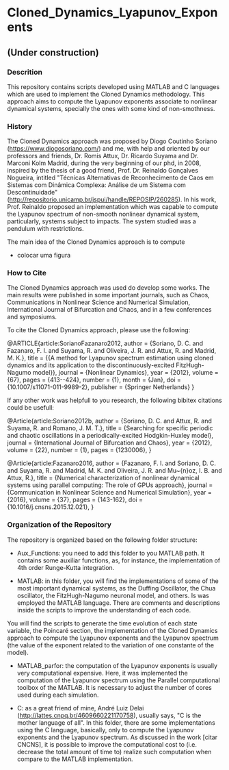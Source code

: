 # Cloned_Dynamics_Lyapunov_Exponents


## (Under construction)

### Descrition

This repository contains scripts developed using MATLAB and C languages which are used to implement the Cloned Dynamics methodology. This approach aims to compute the Lyapunov exponents associate to nonlinear dynamical systems, specially the ones with some kind of non-smothness.


### History

The Cloned Dynamics approach was proposed by Diogo Coutinho Soriano (https://www.diogosoriano.com/) and me, with help and oriented by our professors and friends, Dr. Romis Attux, Dr. Ricardo Suyama and Dr. Marconi Kolm Madrid, during the very beginning of our phd, in 2008, inspired by the thesis of a good friend, Prof. Dr. Reinaldo Gonçalves Nogueira, intitled "Técnicas Alternativas de Reconhecimento de Caos em Sistemas com Dinâmica Complexa: Análise de um Sistema com Descontinuidade" (http://repositorio.unicamp.br/jspui/handle/REPOSIP/260285). In his work, Prof. Reinaldo proposed an implementation which was capable to compute the Lyapunov spectrum of non-smooth nonlinear dynamical system, particularly, systems subject to impacts. The system studied was a pendulum with restrictions.


The main idea of the Cloned Dynamics approach is to compute 

- colocar uma figura



### How to Cite

The Cloned Dynamics approach was used do develop some works. The main results were published in some important journals, such as Chaos, Communications in Nonlinear Science and Numerical Simulation, International Journal of Bifurcation and Chaos, and in a few conferences and symposiums.

To cite the Cloned Dynamics approach, please use the following:

@ARTICLE{article:SorianoFazanaro2012,
  author = {Soriano, D. C. and Fazanaro, F. I. and Suyama, R. and Oliveira, J.
	R. and Attux, R. and Madrid, M. K.},
  title = {{A method for Lyapunov spectrum estimation using cloned dynamics
	and its application to the discontinuously-excited FitzHugh-Nagumo
	model}},
  journal = {Nonlinear Dynamics},
  year = {2012},
  volume = {67},
  pages = {413--424},
  number = {1},
  month = {Jan},
  doi = {10.1007/s11071-011-9989-2},
  publisher = {Springer Netherlands}
}


If any other work was helpfull to you research, the following bibitex citations could be usefull:

@Article{article:Soriano2012b,
  author  = {Soriano, D. C. and Attux, R. and Suyama, R. and Romano, J. M. T.},
  title   = {Searching for specific periodic and chaotic oscillations in a periodically-excited Hodgkin-Huxley model},
  journal = {International Journal of Bifurcation and Chaos},
  year    = {2012},
  volume  = {22},
  number  = {1},
  pages   = {1230006},
}

@Article{article:Fazanaro2016,
  author  = {Fazanaro, F. I. and Soriano, D. C. and Suyama, R. and Madrid, M. K. and Oliveira, J. R. and Mu\~{n}oz, I. B. and Attux, R.},
  title   = {Numerical characterization of nonlinear dynamical systems using parallel computing: The role of GPUs approach},
  journal = {Communication in Nonlinear Science and Numerical Simulation},
  year    = {2016},
  volume  = {37},
  pages   = {143-162},
  doi     = {10.1016/j.cnsns.2015.12.021},
}



### Organization of the Repository

The repository is organized based on the following folder structure:

- Aux_Functions: you need to add this folder to you MATLAB path. It contains some auxiliar functions, as, for instance, the implementation of 4th order Runge-Kutta integration.


- MATLAB: in this folder, you will find the implementations of some of the most important dynamical systems, as the Duffing Oscillator, the Chua oscillator, the FitzHugh-Nagumo neuronal model, and others. Is was employed the MATLAB language. There are comments and descriptions inside the scripts to improve the understanding of each code.

You will find the scripts to generate the time evolution of each state variable, the Poincaré section, the implementation of the Cloned Dynamics approach to compute the Lyapunov exponents and the Lyapunov spectrum (the value of the exponent related to the variation of one constante of the model).


- MATLAB_parfor: the computation of the Lyapunov exponents is usually very computational expensive. Here, it was implemented the computation of the Lyapunov spectrum using the Parallel computational toolbox of the MATLAB. It is necessary to adjust the number of cores used during each simulation.


- C: as a great friend of mine, André Luiz Delai (http://lattes.cnpq.br/4609660221170758), usually says, "C is the mother language of all". In this folder, there are some implementations using the C language, basically, only to compute the Lyapunov exponents and the Lyapunov spectrum. As discussed in the work [citar CNCNS], it is possible to improve the computational cost to (i.e. decrease the total amount of time to) realize such computation when compare to the MATLAB implementation.
